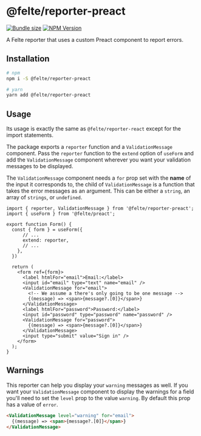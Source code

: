 # @felte/reporter-preact

[![Bundle size](https://img.shields.io/bundlephobia/min/@felte/reporter-preact)](https://bundlephobia.com/result?p=@felte/reporter-preact)
[![NPM Version](https://img.shields.io/npm/v/@felte/reporter-preact)](https://www.npmjs.com/package/@felte/reporter-preact)

A Felte reporter that uses a custom Preact component to report errors.

## Installation

```sh
# npm
npm i -S @felte/reporter-preact

# yarn
yarn add @felte/reporter-preact
```

## Usage

Its usage is exactly the same as `@felte/reporter-react` except for the import statements.

The package exports a `reporter` function and a `ValidationMessage` component. Pass the `reporter` function to the `extend` option of `useForm` and add the `ValidationMessage` component wherever you want your validation messages to be displayed.

The `ValidationMessage` component needs a `for` prop set with the **name** of the input it corresponds to, the child of `ValidationMessage` is a function that takes the error messages as an argument. This can be either a `string`, an array of `strings`, or `undefined`.

```tsx
import { reporter, ValidationMessage } from '@felte/reporter-preact';
import { useForm } from '@felte/preact';

export function Form() {
  const { form } = useForm({
      // ...
      extend: reporter,
      // ...
    },
  })

  return (
    <form ref={form}>
      <label htmlFor="email">Email:</label>
      <input id="email" type="text" name="email" />
      <ValidationMessage for="email">
        <!-- We assume a there's only going to be one message -->
        {(message) => <span>{message?.[0]}</span>}
      </ValidationMessage>
      <label htmlFor="password">Password:</label>
      <input id="password" type="password" name="password" />
      <ValidationMessage for="password">
        {(message) => <span>{message?.[0]}</span>}
      </ValidationMessage>
      <input type="submit" value="Sign in" />
    </form>
  );
}
```

## Warnings

This reporter can help you display your `warning` messages as well. If you want your `ValidationMessage` component to display the warnings for a field you'll need to set the `level` prop to the value `warning`. By default this prop has a value of `error`.

```html
<ValidationMessage level="warning" for="email">
  {(message) => <span>{message?.[0]}</span>}
</ValidationMessage>
```

